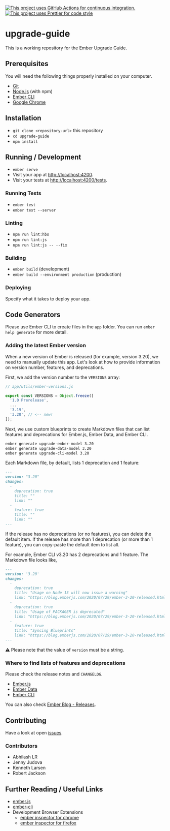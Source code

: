 [![This project uses GitHub Actions for continuous integration.](https://github.com/ember-learn/upgrade-guide/workflows/CI/badge.svg)](https://github.com/ember-learn/upgrade-guide/actions?query=workflow%3ACI)
[![This project uses Prettier for code style](https://img.shields.io/badge/code_style-prettier-ff69b4.svg?style=flat-square)](https://github.com/prettier/prettier)

# upgrade-guide

This is a working repository for the Ember Upgrade Guide.


## Prerequisites

You will need the following things properly installed on your computer.

* [Git](https://git-scm.com/)
* [Node.js](https://nodejs.org/) (with npm)
* [Ember CLI](https://ember-cli.com/)
* [Google Chrome](https://google.com/chrome/)


## Installation

* `git clone <repository-url>` this repository
* `cd upgrade-guide`
* `npm install`


## Running / Development

* `ember serve`
* Visit your app at [http://localhost:4200](http://localhost:4200).
* Visit your tests at [http://localhost:4200/tests](http://localhost:4200/tests).

### Running Tests

* `ember test`
* `ember test --server`

### Linting

* `npm run lint:hbs`
* `npm run lint:js`
* `npm run lint:js -- --fix`

### Building

* `ember build` (development)
* `ember build --environment production` (production)

### Deploying

Specify what it takes to deploy your app.


## Code Generators

Please use Ember CLI to create files in the `app` folder. You can run `ember help generate` for more detail.

### Adding the latest Ember version

When a new version of Ember is released (for example, version 3.20), we need to manually update this app. Let's look at how to provide information on version number, features, and deprecations.

First, we add the version number to the `VERSIONS` array:

```javascript
// app/utils/ember-versions.js

export const VERSIONS = Object.freeze([
  '1.0 Prerelease',
  ...
  '3.19',
  '3.20', // <-- new!
]);
```

Next, we use custom blueprints to create Markdown files that can list features and deprecations for Ember.js, Ember Data, and Ember CLI.

```bash
ember generate upgrade-ember-model 3.20
ember generate upgrade-data-model 3.20
ember generate upgrade-cli-model 3.20
```

Each Markdown file, by default, lists 1 deprecation and 1 feature:

```markdown
---
version: "3.20"
changes:
  -
    deprecation: true
    title: ""
    link: ""
  -
    feature: true
    title: ""
    link: ""
---
```

If the release has no deprecations (or no features), you can delete the default item. If the release has more than 1 deprecation (or more than 1 feature), you can copy-paste the default item to list all. 

For example, Ember CLI v3.20 has 2 deprecations and 1 feature. The Markdown file looks like,

```markdown
---
version: '3.20'
changes:
  -
    deprecation: true
    title: "Usage on Node 13 will now issue a warning"
    link: "https://blog.emberjs.com/2020/07/29/ember-3-20-released.html"
  -
    deprecation: true
    title: "Usage of PACKAGER is deprecated"
    link: "https://blog.emberjs.com/2020/07/29/ember-3-20-released.html"
  -
    feature: true
    title: "Syncing Blueprints"
    link: "https://blog.emberjs.com/2020/07/29/ember-3-20-released.html"
---
```

⚠️ Please note that the value of `version` must be a string.

### Where to find lists of features and deprecations

Please check the release notes and `CHANGELOG`.

- [Ember.js](https://github.com/emberjs/ember.js)
- [Ember Data](https://github.com/emberjs/data)
- [Ember CLI](https://github.com/ember-cli/ember-cli)

You can also check [Ember Blog - Releases](https://blog.emberjs.com/tags/releases.html).


## Contributing

Have a look at open [issues](https://github.com/ember-learn/upgrade-guide/issues). 

### Contributors

- Abhilash LR
- Jenny Judova
- Kenneth Larsen 
- Robert Jackson 


## Further Reading / Useful Links

* [ember.js](https://emberjs.com/)
* [ember-cli](https://ember-cli.com/)
* Development Browser Extensions
  * [ember inspector for chrome](https://chrome.google.com/webstore/detail/ember-inspector/bmdblncegkenkacieihfhpjfppoconhi)
  * [ember inspector for firefox](https://addons.mozilla.org/en-US/firefox/addon/ember-inspector/)
